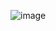 ![image](https://user-images.githubusercontent.com/37383368/142097014-917da1a6-4e6f-49ce-a4de-984f3c45d51e.png)
